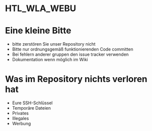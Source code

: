 HTL_WLA_WEBU
============

# Eine kleine Bitte

* bitte zerstören Sie unser Repository nicht
* Bitte nur ordnungsgemäß funktionierenden Code committen
* Bei fehlern anderer gruppen den issue tracker verwenden
* Dokumentation wenn möglich im Wiki

# Was im Repository nichts verloren hat
* Eure SSH-Schlüssel
* Temporäre Dateien
* Privates
* Illegales
* Werbung
